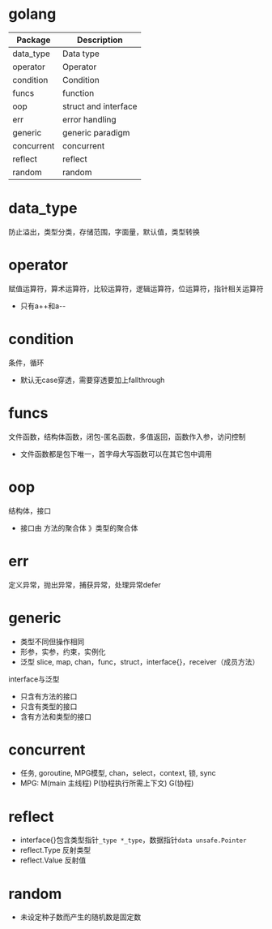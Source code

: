 # golang
|Package|Description|
|---|---|
|data_type|Data type|
|operator|Operator|
|condition|Condition|
|funcs|function|
|oop|struct and interface|
|err|error handling|
|generic|generic paradigm|
|concurrent|concurrent|
|reflect|reflect|
|random|random|

# data_type
防止溢出，类型分类，存储范围，字面量，默认值，类型转换

# operator
赋值运算符，算术运算符，比较运算符，逻辑运算符，位运算符，指针相关运算符
- 只有a++和a--

# condition
条件，循环
- 默认无case穿透，需要穿透要加上fallthrough

# funcs
文件函数，结构体函数，闭包-匿名函数，多值返回，函数作入参，访问控制
- 文件函数都是包下唯一，首字母大写函数可以在其它包中调用

# oop
结构体，接口
- 接口由 方法的聚合体 》类型的聚合体

# err
定义异常，抛出异常，捕获异常，处理异常defer

# generic
- 类型不同但操作相同
- 形参，实参，约束，实例化
- 泛型 slice, map, chan，func，struct，interface{}，receiver（成员方法）

interface与泛型
- 只含有方法的接口
- 只含有类型的接口
- 含有方法和类型的接口

# concurrent
- 任务, goroutine, MPG模型, chan，select，context, 锁, sync
- MPG: M(main 主线程) P(协程执行所需上下文) G(协程)

# reflect
- interface{}包含类型指针`_type *_type`，数据指针`data unsafe.Pointer`
- reflect.Type 反射类型
- reflect.Value 反射值

# random
- 未设定种子数而产生的随机数是固定数